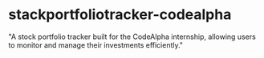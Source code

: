 # stackportfoliotracker-codealpha
 "A stock portfolio tracker built for the CodeAlpha internship, allowing users to monitor and manage their investments efficiently."
